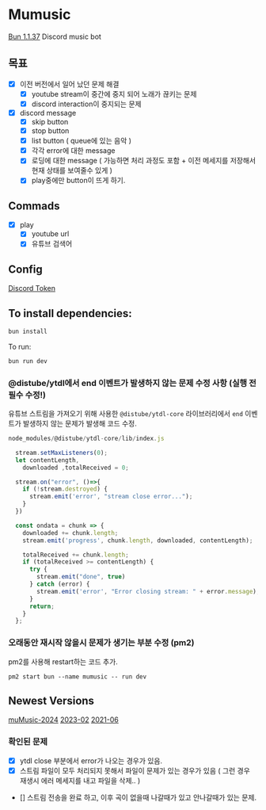 # Mumusic

[Bun 1.1.37](https://bun.sh)
Discord music bot

## 목표

- [x] 이전 버전에서 일어 났던 문제 해결
  - [x] youtube stream이 중간에 중지 되어 노래가 끊키는 문제
  - [x] discord interaction이 중지되는 문제
- [x] discord message
  - [x] skip button
  - [x] stop button
  - [x] list button ( queue에 있는 음악 )
  - [x] 각각 error에 대한 message
  - [x] 로딩에 대한 message ( 가능하면 처리 과정도 포함 + 이전 메세지를 저장해서 현재 상태를 보여줄수 있게 )
  - [x] play중에만 button이 뜨게 하기.

## Commads

- [x] play
  - [x] youtube url
  - [x] 유튜브 검색어

## Config

[Discord Token](https://discord.com/developers/applications/)

## To install dependencies:

```bash
bun install
```

To run:

```bash
bun run dev
```

### @distube/ytdl에서 end 이벤트가 발생하지 않는 문제 수정 사항 (실행 전 필수 수정!)

유튜브 스트림을 가져오기 위해 사용한 `@distube/ytdl-core` 라이브러리에서 `end` 이벤트가 발생하지 않는 문제가 발생해 코드 수정.

```javascript
node_modules/@distube/ytdl-core/lib/index.js

  stream.setMaxListeners(0);
  let contentLength,
    downloaded ,totalReceived = 0;

  stream.on("error", ()=>{
    if (!stream.destroyed) {
      stream.emit('error', "stream close error...");
    }
  })

  const ondata = chunk => {
    downloaded += chunk.length;
    stream.emit('progress', chunk.length, downloaded, contentLength);

    totalReceived += chunk.length;
    if (totalReceived >= contentLength) {
      try {
        stream.emit("done", true)
      } catch (error) {
        stream.emit('error', "Error closing stream: " + error.message);
      }
      return;
    }
  };
```

### 오래동안 재시작 않을시 문제가 생기는 부분 수정 (pm2)

pm2를 사용해 restart하는 코드 추가.

```
pm2 start bun --name mumusic -- run dev
```

## Newest Versions

[muMusic-2024](https://github.com/kajj8808/Mumusic/tree/muMusic-2024)
[2023-02](https://github.com/kajj8808/discord-musicbot-2023-02)
[2021-06](https://github.com/kajj8808/discord_music_bot_2021-06)

### 확인된 문제

- [x] ytdl close 부분에서 error가 나오는 경우가 있음.
- [x] 스트림 파일이 모두 처리되지 못해서 파일이 문제가 있는 경우가 있음 ( 그런 경우 재생시 에러 메세지를 내고 파일을 삭제.. )
- [] 스트림 전송을 완료 하고, 이후 곡이 없을때 나갈때가 있고 안나갈때가 있는 문제.
